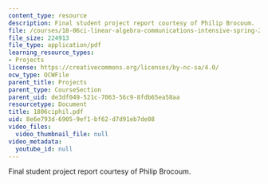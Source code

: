 ```yaml
---
content_type: resource
description: Final student project report courtesy of Philip Brocoum.
file: /courses/18-06ci-linear-algebra-communications-intensive-spring-2004/8e6e793d69059ef1bf62d7d91eb7de08_1806ciphil.pdf
file_size: 224913
file_type: application/pdf
learning_resource_types:
- Projects
license: https://creativecommons.org/licenses/by-nc-sa/4.0/
ocw_type: OCWFile
parent_title: Projects
parent_type: CourseSection
parent_uid: de3df049-521c-7063-56c9-8fdb65ea58aa
resourcetype: Document
title: 1806ciphil.pdf
uid: 8e6e793d-6905-9ef1-bf62-d7d91eb7de08
video_files:
  video_thumbnail_file: null
video_metadata:
  youtube_id: null
---
```

Final student project report courtesy of Philip Brocoum.